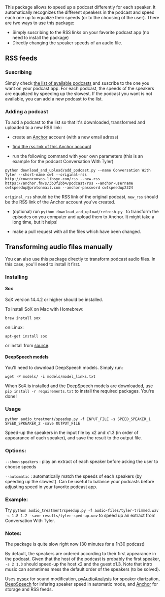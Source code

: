This package allows to speed up a podcast differently for each speaker. It automatically recognizes the different speakers in the podcast and speed each one up to equalize their speeds (or to the choosing of the user). 
There are two ways to use this package:
- Simply suscribing to the RSS links on your favorite podcast app (no need to install the package)
- Directly changing the speaker speeds of an audio file.

## RSS feeds

### Suscribing 
Simply check [the list of available podcasts](https://github.com/LeoGrin/PodcastSpeedup/blob/master/RSS_links.txt) and 
suscribe to the one you want on your podcast app. For each podcast, the speeds of the speakers are equalized by 
speeding up the slowest. If the podcast you want is not available, you can add a new podcast to the list.


### Adding a podcast

To add a podcast to the list so that it's downloaded, transformed and uploaded to a new RSS link:
- create an [Anchor](https://anchor.fm/) account (with a new email adress)
    
- [find the rss link of this Anchor account](https://help.anchor.fm/hc/en-us/articles/360027712351-Locating-your-Anchor-RSS-feed)
    
- run the following command with your own parameters (this is an example for the podcast Conversation With Tyler)

`python download_and_upload/add_podcast.py --name Conversation With Tyler --short-name cwt --original-rss http://cowenconvos.libsyn.com/rss --new-rss https://anchor.fm/s/3b3f2bb4/podcast/rss --anchor-username cwtspeedup@protonmail.com --anchor-password cwtspeedup2324`

`original_rss` should be the RSS link of the original podcast, `new_rss` should be the RSS link of the Anchor account you've created.

- (optional) run `python download_and_upload/refresh.py ` to transform the episodes on you computer and upload them to Anchor. It might take a long time, but it helps!

- make a pull request with all the files which have been changed.


## Transforming audio files manually
You can also use this package directly to transform podcast audio files. In this case, you'll need to install it first.

### Installing

#### Sox
SoX version 14.4.2 or higher should be installed.

To install SoX on Mac with Homebrew:

`brew install sox`

on Linux:

`apt-get install sox`

or install from [source](https://sourceforge.net/projects/sox/files/sox/).

#### DeepSpeech models
You'll need to download DeepSpeech models. Simply run:

`wget -P models/ -i models/model_links.txt`

When SoX is installed and the DeepSpeech models are downloaded, use `pip install -r requirements.txt` to install the required packages. You're done!



### Usage

`python audio_treatment/speedup.py -f INPUT_FILE -s SPEED_SPEAKER_1 SPEED_SPKEAKER_2 -save OUTPUT_FILE`

Speed-up the speakers in the input file by x2 and x1.3 (in order of appearance of each speaker), and save the result to the output file.

### Options:

`--show-speakers` : play an extract of each speaker before asking the user to choose speeds

`--automatic` : automatically match the speeds of each speakers (by speeding up the slowest). Can be useful to balance your podcasts before adjusting speed in your favorite podcast app.


### Example:

Try `python audio_treatment/speedup.py -f audio-files/tyler-trimmed.wav -s 1.8 1.2 -save results/tyler-sped-up.wav` to speed up an extract from Conversation With Tyler.

### Notes:

The package is quite slow right now (30 minutes for a 1h30 podcast)

By default, the speakers are ordered according to their first appearance in the podcast. Given that the host of the podcast is probably the first speaker, `-s 2 1.3` should speed-up the host x2 and the guest x1.3. Note that intro music can sometimes mess the default order of the speakers (to be solved).

Uses [pysox](https://github.com/rabitt/pysox) for sound modification, [pyAudioAnalysis](https://github.com/tyiannak/pyAudioAnalysis) for speaker diarization, [DeepSpeech](https://github.com/mozilla/DeepSpeech) for infering speaker speed in automatic mode, and [Anchor](https://anchor.fm/) for storage and RSS feeds.
